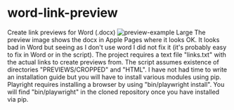 # word-link-preview
Create link previews for Word (.docx)
![preview-example Large](https://github.com/Michael-Z-Freeman/word-link-preview/assets/951566/a95f091d-54c2-459a-b5c0-ea9083f4aab7)
The preview image shows the docx in Apple Pages where it looks OK. It looks bad in Word but seeing as I don't use word I did not fix it (it's probably easy to fix in Word or in the script).
The project requires a text file "links.txt" with the actual links to create previews from.
The script assumes existence of directories "PREVIEWS/CROPPED" and "HTML".
I have not had time to write an installation guide but you will have to install various modules using pip. Playright requires installing a browser by using "bin/playwright install". You will find "bin/playwright" in the cloned repository once you have installed via pip.
